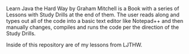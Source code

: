 
Learn Java the Hard Way by Graham Mitchell is a Book with  a series of Lessons with Study Drills at the end of them. The user reads along and types out all of the code into a basic text editor like Notepad++ and then manually changes, compiles and runs the code per the direction of the Study Drills. 

Inside of this repository are of my lessons from LJTHW. 

